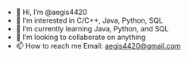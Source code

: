 - 👋 Hi, I’m @aegis4420
- 👀 I’m interested in C/C++, Java, Python, SQL
- 🌱 I’m currently learning Java, Python, and SQL
- 💞️ I’m looking to collaborate on anything
- 📫 How to reach me Email: aegis4420@gmail.com

<!---
aegis4420/aegis4420 is a ✨ special ✨ repository because its `README.md` (this file) appears on your GitHub profile.
You can click the Preview link to take a look at your changes.
--->
